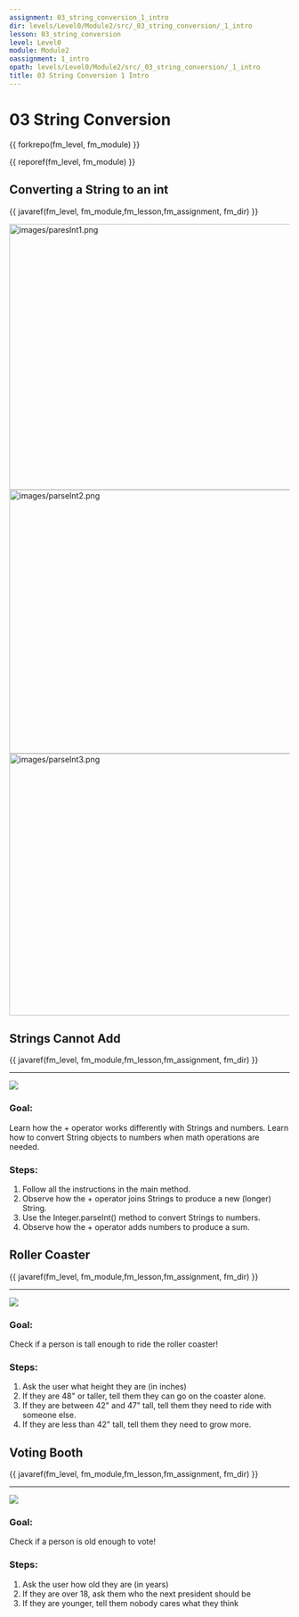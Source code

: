 ```yaml
---
assignment: 03_string_conversion_1_intro
dir: levels/Level0/Module2/src/_03_string_conversion/_1_intro
lesson: 03_string_conversion
level: Level0
module: Module2
oassignment: 1_intro
opath: levels/Level0/Module2/src/_03_string_conversion/_1_intro
title: 03 String Conversion 1 Intro
---
```

# 03 String Conversion

{{ forkrepo(fm_level, fm_module) }}

{{ reporef(fm_level, fm_module) }}






## Converting a String to an int

{{ javaref(fm_level, fm_module,fm_lesson,fm_assignment, fm_dir) }}


<img alt="images/paresInt1.png" src="./paresInt1.png" style="width: 964.00px; height: 477.00px; margin-left: 0.00px; margin-top: 0.00px; transform: rotate(0.00rad) translateZ(0px); -webkit-transform: rotate(0.00rad) translateZ(0px);" title=""/>
<img alt="images/parseInt2.png" src="./parseInt2.png" style="width: 962.00px; height: 473.00px; margin-left: 0.00px; margin-top: 0.00px; transform: rotate(0.00rad) translateZ(0px); -webkit-transform: rotate(0.00rad) translateZ(0px);" title=""/>
<img alt="images/parseInt3.png" src="./parseInt3.png" style="width: 958.00px; height: 470.00px; margin-left: 0.00px; margin-top: 0.00px; transform: rotate(0.00rad) translateZ(0px); -webkit-transform: rotate(0.00rad) translateZ(0px);" title=""/>


## Strings Cannot Add

{{ javaref(fm_level, fm_module,fm_lesson,fm_assignment, fm_dir) }}


<hr/>
<img src="./stringsCannotAdd.jpg"/>

### Goal:

Learn how the + operator works differently with Strings and numbers. Learn how to convert String objects to numbers when math operations are needed.

### Steps:

1. Follow all the instructions in the main method.
2. Observe how the + operator joins Strings to produce a new (longer) String.
3. Use the Integer.parseInt() method to convert Strings to numbers.
4. Observe how the + operator adds numbers to produce a sum.




## Roller Coaster

{{ javaref(fm_level, fm_module,fm_lesson,fm_assignment, fm_dir) }}


<hr/>
<img src="./rollercoaster.jpeg"/>

### Goal:

Check if a person is tall enough to ride the roller coaster!

### Steps:

1. Ask the user what height they are (in inches)
2. If they are 48" or taller, tell them they can go on the coaster alone.
3. If they are between 42" and 47" tall, tell them they need to ride with someone else.
4. If they are less than 42" tall, tell them they need to grow more.




## Voting Booth

{{ javaref(fm_level, fm_module,fm_lesson,fm_assignment, fm_dir) }}


<hr/>
<img src="./vote.jpg"/>

### Goal:

Check if a person is old enough to vote!

### Steps:

1. Ask the user how old they are (in years)
2. If they are over 18, ask them who the next president should be
3. If they are younger, tell them nobody cares what they think


